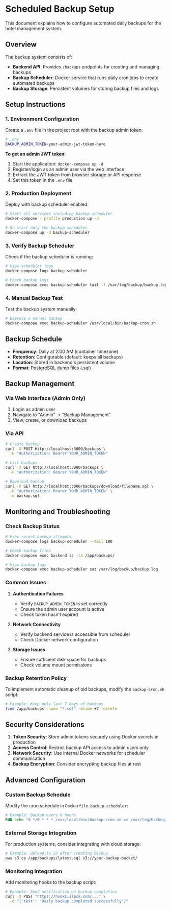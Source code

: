 # Scheduled Backup Setup

This document explains how to configure automated daily backups for the hotel management system.

## Overview

The backup system consists of:

- **Backend API**: Provides `/backups` endpoints for creating and managing backups
- **Backup Scheduler**: Docker service that runs daily cron jobs to create automated backups
- **Backup Storage**: Persistent volumes for storing backup files and logs

## Setup Instructions

### 1. Environment Configuration

Create a `.env` file in the project root with the backup admin token:

```bash
# .env
BACKUP_ADMIN_TOKEN=your-admin-jwt-token-here
```

**To get an admin JWT token:**

1. Start the application: `docker-compose up -d`
2. Register/login as an admin user via the web interface
3. Extract the JWT token from browser storage or API response
4. Set this token in the `.env` file

### 2. Production Deployment

Deploy with backup scheduler enabled:

```bash
# Start all services including backup scheduler
docker-compose --profile production up -d

# Or start only the backup scheduler
docker-compose up -d backup-scheduler
```

### 3. Verify Backup Scheduler

Check if the backup scheduler is running:

```bash
# View scheduler logs
docker-compose logs backup-scheduler

# Check backup logs
docker-compose exec backup-scheduler tail -f /var/log/backup/backup.log
```

### 4. Manual Backup Test

Test the backup system manually:

```bash
# Execute a manual backup
docker-compose exec backup-scheduler /usr/local/bin/backup-cron.sh
```

## Backup Schedule

- **Frequency**: Daily at 2:00 AM (container timezone)
- **Retention**: Configurable (default: keeps all backups)
- **Location**: Stored in backend's persistent volume
- **Format**: PostgreSQL dump files (.sql)

## Backup Management

### Via Web Interface (Admin Only)

1. Login as admin user
2. Navigate to "Admin" → "Backup Management"
3. View, create, or download backups

### Via API

```bash
# Create backup
curl -X POST http://localhost:3000/backups \
  -H "Authorization: Bearer YOUR_ADMIN_TOKEN"

# List backups
curl -X GET http://localhost:3000/backups \
  -H "Authorization: Bearer YOUR_ADMIN_TOKEN"

# Download backup
curl -X GET http://localhost:3000/backups/download/filename.sql \
  -H "Authorization: Bearer YOUR_ADMIN_TOKEN" \
  -o backup.sql
```

## Monitoring and Troubleshooting

### Check Backup Status

```bash
# View recent backup attempts
docker-compose logs backup-scheduler --tail 100

# Check backup files
docker-compose exec backend ls -la /app/backups/

# View backup logs
docker-compose exec backup-scheduler cat /var/log/backup/backup.log
```

### Common Issues

1. **Authentication Failures**

   - Verify `BACKUP_ADMIN_TOKEN` is set correctly
   - Ensure the admin user account is active
   - Check token hasn't expired

2. **Network Connectivity**

   - Verify backend service is accessible from scheduler
   - Check Docker network configuration

3. **Storage Issues**
   - Ensure sufficient disk space for backups
   - Check volume mount permissions

### Backup Retention Policy

To implement automatic cleanup of old backups, modify the `backup-cron.sh` script:

```bash
# Example: Keep only last 7 days of backups
find /app/backups -name "*.sql" -mtime +7 -delete
```

## Security Considerations

1. **Token Security**: Store admin tokens securely using Docker secrets in production
2. **Access Control**: Restrict backup API access to admin users only
3. **Network Security**: Use internal Docker networks for scheduler communication
4. **Backup Encryption**: Consider encrypting backup files at rest

## Advanced Configuration

### Custom Backup Schedule

Modify the cron schedule in `Dockerfile.backup-scheduler`:

```dockerfile
# Example: Backup every 6 hours
RUN echo "0 */6 * * * /usr/local/bin/backup-cron.sh >> /var/log/backup/backup.log 2>&1" | crontab -u backup -
```

### External Storage Integration

For production systems, consider integrating with cloud storage:

```bash
# Example: Upload to S3 after creating backup
aws s3 cp /app/backups/latest.sql s3://your-backup-bucket/
```

### Monitoring Integration

Add monitoring hooks to the backup script:

```bash
# Example: Send notification on backup completion
curl -X POST "https://hooks.slack.com/..." \
  -d "{'text': 'Daily backup completed successfully'}"
```
